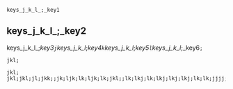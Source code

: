 ```ngMeta
keys_j_k_l_;_key1
```
## keys_j_k_l_;_key2
keys_j_k_l_;_key3`j`keys_j_k_l_;_key4`k`keys_j_k_l_;_key5`l`keys_j_k_l_;_key6`;`


```trytyping
jkl;
```
```practicetyping
jkl;
jkl;jkl;jl;jkk;;jk;ljk;lk;ljk;lk;jkl;;lk;lkj;lk;lkj;lkj;lkj;lk;lk;jjjj;;lk;ljjk;ljk;l;;jlk
```
